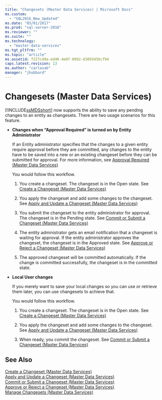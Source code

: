 ```yaml
---
title: "Changesets (Master Data Services) | Microsoft Docs"
ms.custom: 
  - "SQL2016_New_Updated"
ms.date: "03/01/2017"
ms.prod: "sql-server-2016"
ms.reviewer: ""
ms.suite: ""
ms.technology: 
  - "master-data-services"
ms.tgt_pltfrm: ""
ms.topic: "article"
ms.assetid: f227c49a-ed46-4e0f-8992-83093456cf94
caps.latest.revision: 13
ms.author: "carlasab"
manager: "jhubbard"
---
```

# Changesets (Master Data Services)
  [!INCLUDE[ssMDSshort](../analysis-services/includes/ssmdsshort-md.md)] now supports the ability to save any pending changes to an entity as changesets. There are two usage scenarios for this feature.  
  
-   **Changes when “Approval Required” is turned on by Entity Administrator**  
  
     If an Entity administrator specifies that the changes to a given entity require approval before they are committed, any changes to the entity have to be saved into a new or an existing changeset before they can be submitted for approval.  For more information, see [Approval Required &#40;Master Data Services&#41;](../master-data-services/approval-required-master-data-services.md)  
  
     You would follow this workflow.  
  
    1.  You create a changeset. The changeset is in the Open state. See [Create a Changeset &#40;Master Data Services&#41;](../master-data-services/create-a-changeset-master-data-services.md)  
  
    2.  You apply the changeset and add some changes to the changeset. See [Apply and Update a Changeset &#40;Master Data Services&#41;](../master-data-services/apply-and-update-a-changeset-master-data-services.md)  
  
    3.  You submit the changeset to the entity administrator for approval. The changeset is in the Pending state. See [Commit or Submit a Changeset &#40;Master Data Services&#41;](../master-data-services/commit-or-submit-a-changeset-master-data-services.md)  
  
    4.  The entity administrator gets an email notification that a changeset is waiting for approval. If the entity administrator approves the changeset, the changeset is in the Approved state. See [Approve or Reject a Changeset &#40;Master Data Services&#41;](../master-data-services/approve-or-reject-a-changeset-master-data-services.md)  
  
    5.  The approved changeset will be committed automatically. If the change is committed successfully, the changeset is in the committed state.  
  
-   **Local User changes**  
  
     If you merely want to save your local changes so you can use or retrieve them later, you can use changesets to achieve that.  
  
     You would follow this workflow.  
  
    1.  You create a changeset. The changeset is in the Open state. See [Create a Changeset &#40;Master Data Services&#41;](../master-data-services/create-a-changeset-master-data-services.md)  
  
    2.  You apply the changeset and add some changes to the changeset. See [Apply and Update a Changeset &#40;Master Data Services&#41;](../master-data-services/apply-and-update-a-changeset-master-data-services.md)  
  
    3.  When ready, you commit the changeset. See [Commit or Submit a Changeset &#40;Master Data Services&#41;](../master-data-services/commit-or-submit-a-changeset-master-data-services.md)  
  
## See Also  
 [Create a Changeset &#40;Master Data Services&#41;](../master-data-services/create-a-changeset-master-data-services.md)   
 [Apply and Update a Changeset &#40;Master Data Services&#41;](../master-data-services/apply-and-update-a-changeset-master-data-services.md)   
 [Commit or Submit a Changeset &#40;Master Data Services&#41;](../master-data-services/commit-or-submit-a-changeset-master-data-services.md)   
 [Approve or Reject a Changeset &#40;Master Data Services&#41;](../master-data-services/approve-or-reject-a-changeset-master-data-services.md)   
 [Manage Changesets &#40;Master Data Services&#41;](../master-data-services/manage-changesets-master-data-services.md)  
  
  
